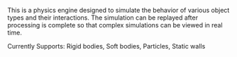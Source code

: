 This is a physics engine designed to simulate the behavior of various object types and their interactions.  The simulation can be replayed after processing is complete so that complex simulations can be viewed in real time.

Currently Supports:
  Rigid bodies,
  Soft bodies,
  Particles,
  Static walls

